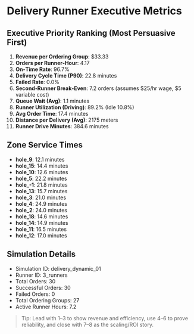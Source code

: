 # Delivery Runner Executive Metrics

## Executive Priority Ranking (Most Persuasive First)
1. **Revenue per Ordering Group**: $33.33
2. **Orders per Runner‑Hour**: 4.17
3. **On‑Time Rate**: 96.7%
4. **Delivery Cycle Time (P90)**: 22.8 minutes
5. **Failed Rate**: 0.0%
6. **Second‑Runner Break‑Even**: 7.2 orders (assumes $25/hr wage, $5 variable cost)
7. **Queue Wait (Avg)**: 1.1 minutes
8. **Runner Utilization (Driving)**: 89.2% (Idle 10.8%)
9. **Avg Order Time**: 17.4 minutes
10. **Distance per Delivery (Avg)**: 2175 meters
11. **Runner Drive Minutes**: 384.6 minutes

## Zone Service Times
- **hole_9**: 12.1 minutes
- **hole_15**: 14.4 minutes
- **hole_10**: 12.6 minutes
- **hole_5**: 22.2 minutes
- **hole_-1**: 21.8 minutes
- **hole_13**: 15.7 minutes
- **hole_3**: 21.0 minutes
- **hole_4**: 24.9 minutes
- **hole_2**: 24.0 minutes
- **hole_18**: 14.6 minutes
- **hole_14**: 14.9 minutes
- **hole_11**: 16.5 minutes
- **hole_12**: 17.0 minutes


## Simulation Details
- Simulation ID: delivery_dynamic_01
- Runner ID: 3_runners
- Total Orders: 30
- Successful Orders: 30
- Failed Orders: 0
- Total Ordering Groups: 27
- Active Runner Hours: 7.2

> Tip: Lead with 1–3 to show revenue and efficiency, use 4–6 to prove reliability, and close with 7–8 as the scaling/ROI story.
